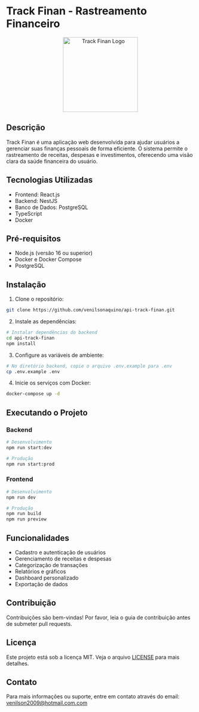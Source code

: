 # Track Finan - Rastreamento Financeiro

<p align="center">
  <img src="https://github.com/user-attachments/assets/74feeb90-d71e-49d0-aa05-bb06d5d9ed38" alt="Track Finan Logo" width="200"/>
</p>

## Descrição

Track Finan é uma aplicação web desenvolvida para ajudar usuários a gerenciar suas finanças pessoais de forma eficiente. O sistema permite o rastreamento de receitas, despesas e investimentos, oferecendo uma visão clara da saúde financeira do usuário.

## Tecnologias Utilizadas

- Frontend: React.js
- Backend: NestJS
- Banco de Dados: PostgreSQL
- TypeScript
- Docker

## Pré-requisitos

- Node.js (versão 16 ou superior)
- Docker e Docker Compose
- PostgreSQL

## Instalação

1. Clone o repositório:
```bash
git clone https://github.com/venilsonaquino/api-track-finan.git

```

2. Instale as dependências:
```bash
# Instalar dependências do backend
cd api-track-finan
npm install
```

3. Configure as variáveis de ambiente:
```bash
# No diretório backend, copie o arquivo .env.example para .env
cp .env.example .env
```

4. Inicie os serviços com Docker:
```bash
docker-compose up -d
```

## Executando o Projeto

### Backend
```bash
# Desenvolvimento
npm run start:dev

# Produção
npm run start:prod
```

### Frontend
```bash
# Desenvolvimento
npm run dev

# Produção
npm run build
npm run preview
```

## Funcionalidades

- Cadastro e autenticação de usuários
- Gerenciamento de receitas e despesas
- Categorização de transações
- Relatórios e gráficos
- Dashboard personalizado
- Exportação de dados

## Contribuição

Contribuições são bem-vindas! Por favor, leia o guia de contribuição antes de submeter pull requests.

## Licença

Este projeto está sob a licença MIT. Veja o arquivo [LICENSE](LICENSE) para mais detalhes.

## Contato

Para mais informações ou suporte, entre em contato através do email: venilson2009@hotmail.com.com
